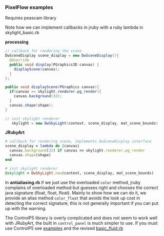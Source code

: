 ### PixelFlow examples

Requires peascam library

Note how we can implement callbacks in jruby with a ruby lambda in skylight_basic.rb

__processing__
```java
// callback for rendering the scene
DwSceneDisplay scene_display = new DwSceneDisplay(){
  @Override
  public void display(PGraphics3D canvas) {
    displayScene(canvas);  
  }
};

public void displayScene(PGraphics canvas){
  if(canvas == skylight.renderer.pg_render){
    canvas.background(32);
  }
  canvas.shape(shape);
}

// init skylight renderer
   skylight = new DwSkyLight(context, scene_display, mat_scene_bounds);
```

__JRubyArt__

```ruby
# callback for rendering scene, implements DwSceneDisplay interface
scene_display = lambda do |canvas|
  canvas.background(32) if canvas == skylight.renderer.pg_render
  canvas.shape(shape)
end

# init skylight renderer
@skylight = DwSkyLight.new(context, scene_display, mat_scene_bounds)
```

In __antialiasing.rb__ if we just use the overloaded `color` method, jruby complains of overloaded method but guesses right and chooses the correct java signature (float, float, float). Mainly to show how we can do it, we provide an alias method `color_float` that avoids the look up cost in detecting the correct signature, this is not generally important if you can put up with the warning.


The ControlP5 library is overly complicated and does not seem to work well with JRubyArt, the built in `control_panel` is much simpler to use. If you must use ControlP5 see [examples][p5] and the revised [basic_fluid.rb][basic]


[p5]:https://github.com/ruby-processing/JRubyArt-examples/tree/master/external_library/java/controlP5
[basic]:https://github.com/ruby-processing/JRubyArt-examples/tree/master/external_library/PixelFlow/basic_fluid.rb

